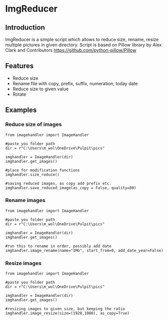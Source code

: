 # ImgReducer

## Introduction

ImgReducer is a simple script which allows to reduce size, rename, resize multiple pictures in given directory.
Script is based on Pillow library by Alex Clark and Contributors https://github.com/python-pillow/Pillow

## Features
- Reduce size
- Rename file with copy, prefix, suffix, numeration, today date
- Reduce size to given value
- Rotate


## Examples
### Reduce size of images
```
from imagehandler import ImageHandler

#paste you folder path 
dir = r"C:\Users\m_wol\OneDrive\Pulpit\pics"

imghandler = ImageHandler(dir)
imghandler.get_images()

#place for modification functions
imghandler.size_reduce()

#saving reduced images, as copy add prefix etc.
imghandler.save_reduced_image(as_copy = False, quality=80)
```
### Rename images

```
from imagehandler import ImageHandler

#paste you folder path 
dir = r"C:\Users\m_wol\OneDrive\Pulpit\pics"

imghandler = ImageHandler(dir)
imghandler.get_images()

#run this to rename in order, possibly add date
imghandler.image_rename(name="IMG", start_from=0, add_date_year=False)
```
### Resize images
```
from imagehandler import ImageHandler

#paste you folder path 
dir = r"C:\Users\m_wol\OneDrive\Pulpit\pics"

imghandler = ImageHandler(dir)
imghandler.get_images()

#resizing images to given size, but keeping the ratio
imghandler.image_resize(size=(1920,1080), as_copy=True)
```
